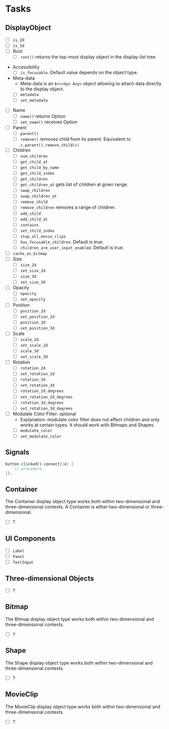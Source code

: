 # Tasks

## DisplayObject

- [ ] `is_2d`
- [ ] `is_3d`
- [ ] Root
  - [ ] `root()` returns the top-most display object in the display-list tree.
- Accessibility
  - [ ] `is_focusable`. Default value depends on the object type.
- Meta-data
  - Meta-data is an `Arc<dyn Any>` object allowing to attach data directly to the display object.
  - [ ] `metadata`
  - [ ] `set_metadata`
- [ ] Name
  - [ ] `name()` returns Option
  - [ ] `set_name()` receives Option
- [ ] Parent
  - [ ] `parent()`
  - [ ] `remove()` removes child from its parent. Equivalent to `c.parent().remove_child(c)`
- [ ] Children
  - [ ] `num_children`
  - [ ] `get_child_at`
  - [ ] `get_child_by_name`
  - [ ] `get_child_index`
  - [ ] `get_children`
  - [ ] `get_children_at` gets list of children at given range.
  - [ ] `swap_children`
  - [ ] `swap_children_at`
  - [ ] `remove_child`
  - [ ] `remove_children` removes a range of children.
  - [ ] `add_child`
  - [ ] `add_child_at`
  - [ ] `contains`
  - [ ] `set_child_index`
  - [ ] `stop_all_movie_clips`
  - [ ] `has_focusable_children`. Default is true.
  - [ ] `children_are_user_input_enabled`. Default is true.
- [ ] `cache_as_bitmap`
- [ ] Size
  - [ ] `size_2d`
  - [ ] `set_size_2d`
  - [ ] `size_3d`
  - [ ] `set_size_3d`
- [ ] Opacity
  - [ ] `opacity`
  - [ ] `set_opacity`
- [ ] Position
  - [ ] `position_2d`
  - [ ] `set_position_2d`
  - [ ] `position_3d`
  - [ ] `set_position_3d`
- [ ] Scale
  - [ ] `scale_2d`
  - [ ] `set_scale_2d`
  - [ ] `scale_3d`
  - [ ] `set_scale_3d`
- [ ] Rotation
  - [ ] `rotation_2d`
  - [ ] `set_rotation_2d`
  - [ ] `rotation_3d`
  - [ ] `set_rotation_3d`
  - [ ] `rotation_2d_degrees`
  - [ ] `set_rotation_2d_degrees`
  - [ ] `rotation_3d_degrees`
  - [ ] `set_rotation_3d_degrees`
- [ ] Modulate Color Filter: optional
  - Explanation: modulate color filter does not affect children and only works at certain types. It should work with Bitmaps and Shapes.
  - [ ] `modulate_color`
  - [ ] `set_modulate_color`

## Signals

```rust
button.clicked().connect(|e| {
	// procedure
});
```

## Container

The Container display object type works both within two-dimensional and three-dimensional contexts.
A Container is either two-dimensional or three-dimensional.

- [ ] ?

## UI Components

- [ ] `Label`
- [ ] `Panel`
- [ ] `TextInput`

## Three-dimensional Objects

- [ ] ?

## Bitmap

The Bitmap display object type works both within two-dimensional and three-dimensional contexts.

- [ ] ?

## Shape

The Shape display object type works both within two-dimensional and three-dimensional contexts.

- [ ] ?

## MovieClip

The MovieClip display object type works both within two-dimensional and three-dimensional contexts.

- [ ] ?